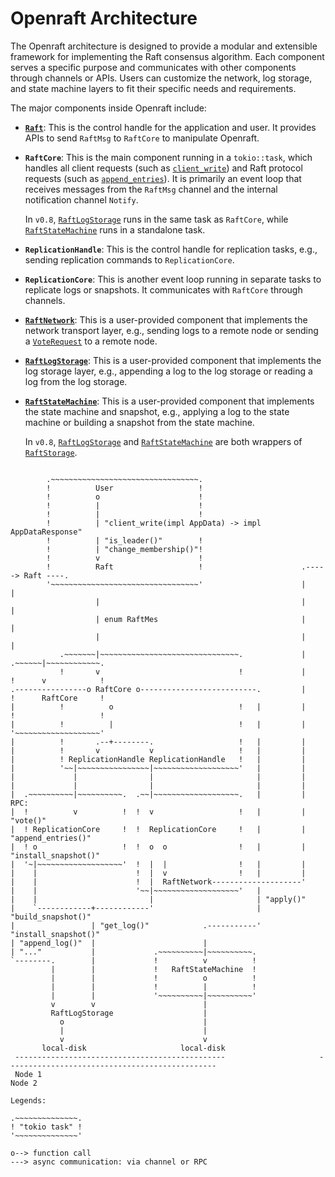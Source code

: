 # Openraft Architecture

The Openraft architecture is designed to provide a modular and extensible
framework for implementing the Raft consensus algorithm. Each component serves a
specific purpose and communicates with other components through channels or
APIs. Users can customize the network, log storage, and state machine layers to
fit their specific needs and requirements.

The major components inside Openraft include:

- **[`Raft`]**: This is the control handle for the application and user. It
  provides APIs to send `RaftMsg` to `RaftCore` to manipulate Openraft.

-   **`RaftCore`**: This is the main component running in a `tokio::task`,
    which handles all client requests (such as [`client_write`]) and Raft
    protocol requests (such as [`append_entries`]). It is primarily an event
    loop that receives messages from the `RaftMsg` channel and the internal
    notification channel `Notify`.

    In `v0.8`, [`RaftLogStorage`] runs in the same task as `RaftCore`, while
    [`RaftStateMachine`] runs in a standalone task.

-   **`ReplicationHandle`**: This is the control handle for replication tasks,
    e.g., sending replication commands to `ReplicationCore`.

-   **`ReplicationCore`**: This is another event loop running in separate tasks
    to replicate logs or snapshots. It communicates with `RaftCore` through
    channels.

-   **[`RaftNetwork`]**: This is a user-provided component that implements the
    network transport layer, e.g., sending logs to a remote node or sending a
    [`VoteRequest`] to a remote node.

-   **[`RaftLogStorage`]**: This is a user-provided component that implements the
    log storage layer, e.g., appending a log to the log storage or reading a log
    from the log storage.

-   **[`RaftStateMachine`]**: This is a user-provided component that implements
    the state machine and snapshot, e.g., applying a log to the state machine or
    building a snapshot from the state machine.

    In `v0.8`, [`RaftLogStorage`] and [`RaftStateMachine`] are both wrappers of
    [`RaftStorage`].


[`Raft`]:              `crate::raft::Raft`
[`client_write`]:      `crate::raft::Raft::client_write`
[`RaftStorage`]:       `crate::storage::RaftStorage`
[`RaftLogStorage`]:    `crate::storage::RaftLogStorage`
[`RaftStateMachine`]:  `crate::storage::RaftStateMachine`
[`Adapter`]:           `crate::storage::Adapter`
[`RaftNetwork`]:       `crate::network::RaftNetwork`
[`append_entries`]:    `crate::network::RaftNetwork::append_entries`
[`VoteRequest`]:       `crate::raft::VoteRequest`

[//]: # (private)
[//]: # ([`RaftMsg`]:           `crate::raft::RaftMsg`)
[//]: # ([`RaftCore`]:          `crate::core::RaftCore`)
[//]: # ([`Notify`]:            `crate::core::notify::Notify`)
[//]: # ([`ReplicationHandle`]: `crate::replication::ReplicationHandle`)
[//]: # ([`ReplicationCore`]:   `crate::replication::ReplicationCore`)



```bob

        .~~~~~~~~~~~~~~~~~~~~~~~~~~~~~~~~~.
        !          User                   !
        !          o                      !
        !          |                      !
        !          |                      !
        !          | "client_write(impl AppData) -> impl AppDataResponse"
        !          | "is_leader()"        !
        !          | "change_membership()"!
        !          v                      !
        !          Raft                   !                      .-----> Raft ----.
        '~~~~~~~~~~~~~~~~~~~~~~~~~~~~~~~~~'                      |                |       
                   |                                             |                |       
                   | enum RaftMes                                |                |       
                   |                                             |                |       
           .~~~~~~~|~~~~~~~~~~~~~~~~~~~~~~~~~~~~~~~.             |         .~~~~~~|~~~~~~~~~~~~.
           !       v                               !             |         !      v            !
.----------------o RaftCore o--------------------------.         |         !      RaftCore     !
|          !          o                            !   |         |         !                   !
|          !          |                            !   |         |         '~~~~~~~~~~~~~~~~~~~'
|          !       .--+--------.                   !   |         |                                                  
|          !       v           v                   !   |         |                                                       
|          ! ReplicationHandle ReplicationHandle   !   |         |                                                       
|          '~~|~~~~~~~~~~~~~~~~|~~~~~~~~~~~~~~~~~~~'   |         |                                                       
|             |                |                       |         |    
|             |                |                       |         |    
|  .~~~~~~~~~~|~~~~~~~~~~.  .~~|~~~~~~~~~~~~~~~~~~~.   |         | RPC:                      
|  !          v          !  !  v                   !   |         |   "vote()"                
|  ! ReplicationCore     !  !  ReplicationCore     !   |         |   "append_entries()"      
|  ! o                   !  !  o  o                !   |         |   "install_snapshot()"    
|  '~|~~~~~~~~~~~~~~~~~~~'  !  |  |                !   |         |    
|    |                      !  |  v                !   |         |    
|    |                      !  |  RaftNetwork--------------------'    
|    |                      '~~|~~~~~~~~~~~~~~~~~~~'   |
|    |                         |                       | "apply()"
|    `------------+------------'                       | "build_snapshot()"
|                 | "get_log()"            .-----------' "install_snapshot()"
| "append_log()"  |                        | 
| "..."           |             .~~~~~~~~~~|~~~~~~~~~~. 
`--------.        |             !          v          ! 
         |        |             !   RaftStateMachine  ! 
         |        |             !          o          ! 
         |        |             !          |          ! 
         |        |             '~~~~~~~~~~|~~~~~~~~~~' 
         v        v                        |            
         RaftLogStorage                    |            
           o                               |            
           |                               |            
           v                               v            
       local-disk                     local-disk        
 -----------------------------------------------                     -----------------------------------------------
 Node 1                                                              Node 2

Legends:

.~~~~~~~~~~~~~~.
! "tokio task" !
'~~~~~~~~~~~~~~'

o--> function call
---> async communication: via channel or RPC
```
